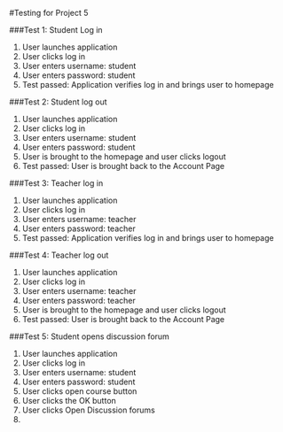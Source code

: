 #Testing for Project 5

###Test 1: Student Log in
1. User launches application
2. User clicks log in
3. User enters username: student
4. User enters password: student
5. Test passed: Application verifies log in and brings user to homepage

###Test 2: Student log out
1. User launches application
2. User clicks log in
3. User enters username: student
4. User enters password: student
5. User is brought to the homepage and user clicks logout
6. Test passed: User is brought back to the Account Page

###Test 3: Teacher log in
1. User launches application
2. User clicks log in
3. User enters username: teacher
4. User enters password: teacher
5. Test passed: Application verifies log in and brings user to homepage

###Test 4: Teacher log out
1. User launches application
2. User clicks log in
3. User enters username: teacher
4. User enters password: teacher
5. User is brought to the homepage and user clicks logout
6. Test passed: User is brought back to the Account Page

###Test 5: Student opens discussion forum
1. User launches application
2. User clicks log in
3. User enters username: student
4. User enters password: student
5. User clicks open course button
6. User clicks the OK button
7. User clicks Open Discussion forums
8. 
